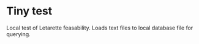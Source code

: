 # Tiny test

Local test of Letarette feasability.
Loads text files to local database file for querying.
